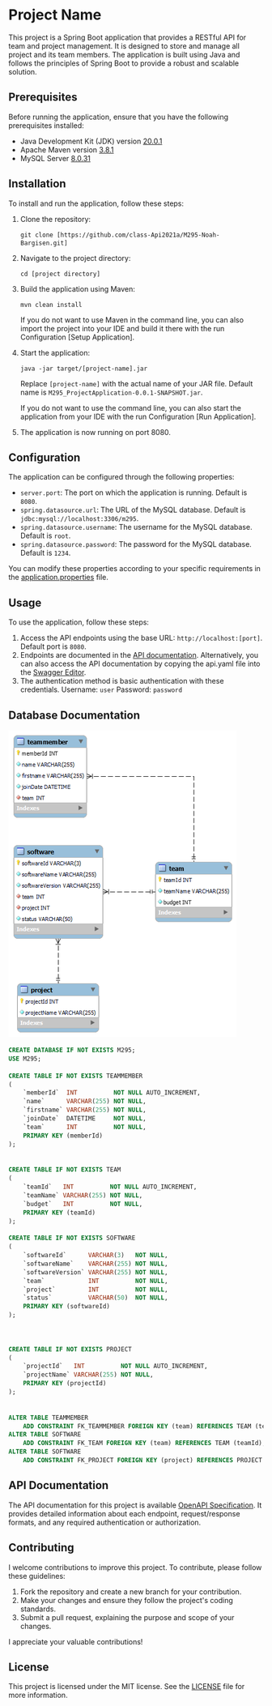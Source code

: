# Project Name

This project is a Spring Boot application that provides a RESTful API for team and project management. It is designed to store and manage all project and its team members. The application is built using Java and follows the principles of Spring Boot to provide a robust and scalable solution.

## Prerequisites

Before running the application, ensure that you have the following prerequisites installed:

- Java Development Kit (JDK) version [20.0.1](https://www.oracle.com/java/technologies/javase/jdk20-archive-downloads.html)
- Apache Maven version [3.8.1](https://archive.apache.org/dist/maven/maven-3/)
- MySQL Server [8.0.31](https://downloads.mysql.com/archives/community/)

## Installation

To install and run the application, follow these steps:

1. Clone the repository:

   ```shell
   git clone [https://github.com/class-Api2021a/M295-Noah-Bargisen.git]
   ```

2. Navigate to the project directory:

   ```shell
   cd [project directory]
   ```

3. Build the application using Maven:

   ```shell
   mvn clean install
   ```
   
    If you do not want to use Maven in the command line, you can also import the project into your IDE and build it there with the run Configuration [Setup Application].

4. Start the application:

   ```shell
   java -jar target/[project-name].jar
   ```

   Replace `[project-name]` with the actual name of your JAR file.
   Default name is `M295_ProjectApplication-0.0.1-SNAPSHOT.jar`.

    If you do not want to use the command line, you can also start the application from your IDE with the run Configuration [Run Application].

5. The application is now running on port 8080.

## Configuration

The application can be configured through the following properties:

- `server.port`: The port on which the application is running. Default is `8080`.
- `spring.datasource.url`: The URL of the MySQL database. Default is `jdbc:mysql://localhost:3306/m295`.
- `spring.datasource.username`: The username for the MySQL database. Default is `root`.
- `spring.datasource.password`: The password for the MySQL database. Default is `1234`.


You can modify these properties according to your specific requirements in the [application.properties](src/main/resources/application.properties) file.

## Usage

To use the application, follow these steps:

1. Access the API endpoints using the base URL: `http://localhost:[port]`. Default port is `8080`.
2. Endpoints are documented in the [API documentation](#api-documentation). Alternatively, you can also access the API documentation by copying the api.yaml file into the [Swagger Editor](https://editor.swagger.io/).
3. The authentication method is basic authentication with these credentials.
    Username: `user`
    Password: `password`
    
## Database Documentation

![Database Schema](m295_database_schema.png)

```sql
CREATE DATABASE IF NOT EXISTS M295;
USE M295;

CREATE TABLE IF NOT EXISTS TEAMMEMBER
(
    `memberId`  INT          NOT NULL AUTO_INCREMENT,
    `name`      VARCHAR(255) NOT NULL,
    `firstname` VARCHAR(255) NOT NULL,
    `joinDate`  DATETIME     NOT NULL,
    `team`      INT          NOT NULL,
    PRIMARY KEY (memberId)
);


CREATE TABLE IF NOT EXISTS TEAM
(
    `teamId`   INT          NOT NULL AUTO_INCREMENT,
    `teamName` VARCHAR(255) NOT NULL,
    `budget`   INT          NOT NULL,
    PRIMARY KEY (teamId)
);

CREATE TABLE IF NOT EXISTS SOFTWARE
(
    `softwareId`      VARCHAR(3)   NOT NULL,
    `softwareName`    VARCHAR(255) NOT NULL,
    `softwareVersion` VARCHAR(255) NOT NULL,
    `team`            INT          NOT NULL,
    `project`         INT          NOT NULL,
    `status`          VARCHAR(50)  NOT NULL,
    PRIMARY KEY (softwareId)
);



CREATE TABLE IF NOT EXISTS PROJECT
(
    `projectId`   INT          NOT NULL AUTO_INCREMENT,
    `projectName` VARCHAR(255) NOT NULL,
    PRIMARY KEY (projectId)
);


ALTER TABLE TEAMMEMBER
    ADD CONSTRAINT FK_TEAMMEMBER FOREIGN KEY (team) REFERENCES TEAM (teamId);
ALTER TABLE SOFTWARE
    ADD CONSTRAINT FK_TEAM FOREIGN KEY (team) REFERENCES TEAM (teamId);
ALTER TABLE SOFTWARE
    ADD CONSTRAINT FK_PROJECT FOREIGN KEY (project) REFERENCES PROJECT (projectId);
```

## API Documentation

The API documentation for this project is available [OpenAPI Specification](src/main/resources/openapi.md). It provides detailed information about each endpoint, request/response formats, and any required authentication or authorization.

## Contributing

I welcome contributions to improve this project. To contribute, please follow these guidelines:

1. Fork the repository and create a new branch for your contribution.
2. Make your changes and ensure they follow the project's coding standards.
3. Submit a pull request, explaining the purpose and scope of your changes.

I appreciate your valuable contributions!

## License

This project is licensed under the MIT license. See the [LICENSE](LICENSE) file for more information.

